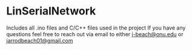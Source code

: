 # LinSerialNetwork

Includes all .ino files and C/C++ files used in the project 
If you have any questions feel free to reach out via email to either j-beach@onu.edu or jarrodbeach01@gmail.com

